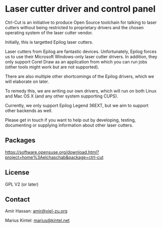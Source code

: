 Laser cutter driver and control panel
=====================================

Ctrl-Cut is an initiative to produce Open Source toolchain for talking
to laser cutters without being restricted to proprietary drivers and
the chosen operating system of the laser cutter vendor.

Initially, this is targetted Epilog laser cutters.

Laser cutters from Epilog are fantastic devices. Unfortunately, Epilog
forces us to use their Microsoft Windows-only laser cutter drivers. In
addition, they only support Corel Draw as an application from which
you can run jobs (other tools might work but are not supported).

There are also multiple other shortcomings of the Epilog drivers,
which we will elaborate on later.

To remedy this, we are writing our own drivers, which will run on both
Linux and Mac OS X (and any other system supporting CUPS).

Currently, we only support Epilog Legend 36EXT, but we aim to support
other backends as well.

Please get in touch if you want to help out by developing, testing,
documenting or supplying information about other laser cutters.

Packages
--------

https://software.opensuse.org/download.html?project=home%3Aelchaschab&package=ctrl-cut

License
-------

GPL V2 (or later)

Contact
-------

Amir Hassan: <amir@viel-zu.org>

Marius Kintel: <marius@kintel.net>
